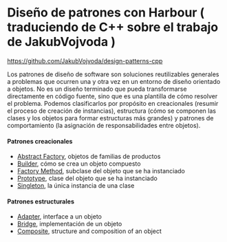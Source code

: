 # Diseño de patrones con Harbour ( traduciendo de C++ sobre el trabajo de JakubVojvoda  )
https://github.com/JakubVojvoda/design-patterns-cpp

Los patrones de diseño de software son soluciones reutilizables generales a problemas que ocurren una y otra vez en un entorno de diseño orientado a objetos. No es un diseño terminado que pueda transformarse directamente en código fuente, sino que es una plantilla de cómo resolver el problema. Podemos clasificarlos por propósito en creacionales (resumir el proceso de creación de instancias), estructura (cómo se componen las clases y los objetos para formar estructuras más grandes) y patrones de comportamiento (la asignación de responsabilidades entre objetos).

#### Patrones creacionales
- [Abstract Factory], objetos de familias de productos
- [Builder], cómo se crea un objeto compuesto
- [Factory Method], subclase del objeto que se ha instanciado
- [Prototype], clase del objeto que se ha instanciado
- [Singleton], la única instancia de una clase

#### Patrones estructurales
- [Adapter], interface a un objeto
- [Bridge], implementación de un objeto
- [Composite], structure and composition of an object


[Abstract Factory]: https://github.com/angelvisionwin/design-patterns-harbour/tree/main/abstract-factory
[Builder]: https://github.com/angelvisionwin/design-patterns-harbour/tree/main/builder
[Factory Method]: https://github.com/angelvisionwin/design-patterns-harbour/tree/main/factory-method
[Prototype]: https://github.com/angelvisionwin/design-patterns-harbour/tree/main/prototype
[Singleton]: https://github.com/angelvisionwin/design-patterns-harbour/tree/main/singleton

[Adapter]: https://github.com/angelvisionwin/design-patterns-harbour/tree/main/adapter
[Bridge]: https://github.com/angelvisionwin/design-patterns-harbour/tree/main/bridge
[Composite]: https://github.com/angelvisionwin/design-patterns-harbour/tree/main/composite

